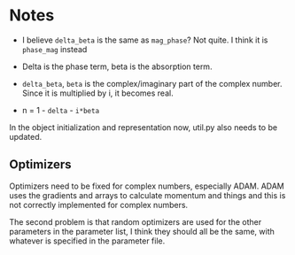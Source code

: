 # Notes

- I believe `delta_beta` is the same as `mag_phase`? Not quite. I think it is
  `phase_mag` instead

- Delta is the phase term, beta is the absorption term.

- `delta_beta`, `beta` is the complex/imaginary part of the complex number.
  Since it is multiplied by i, it becomes real.

- n = 1 - `delta` - `i*beta`

In the object initialization and representation now, util.py also needs to be
updated.

## Optimizers

Optimizers need to be fixed for complex numbers, especially ADAM. ADAM uses the
gradients and arrays to calculate momentum and things and this is not correctly
implemented for complex numbers.

The second problem is that random optimizers are used for the other parameters
in the parameter list, I think they should all be the same, with whatever is
specified in the parameter file.
